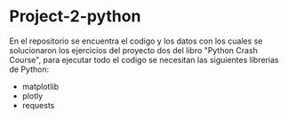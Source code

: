 # Project-2-python
En el repositorio se encuentra el codigo y los datos con los cuales se solucionaron los ejercicios del proyecto dos del libro "Python Crash Course", para ejecutar todo el codigo se necesitan las siguientes librerias de Python:
- matplotlib
- plotly
- requests
 
